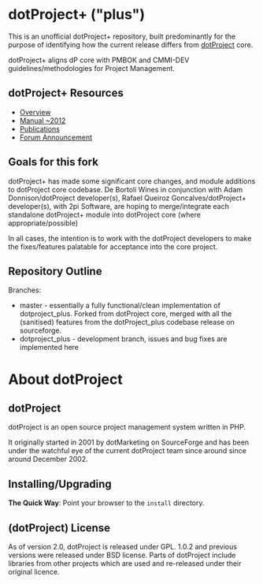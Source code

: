 # dotProject+ ("plus")
This is an unofficial dotProject+ repository, built predominantly for the purpose
of identifying how the current release differs from [dotProject](https://github.com/dotproject/dotProject) core.

dotProject+ aligns dP core with PMBOK and CMMI-DEV guidelines/methodologies for Project Management.

## dotProject+ Resources
* [Overview](http://www.gqs.ufsc.br/evolution-of-dotproject/)
* [Manual ~2012](http://www.gqs.ufsc.br/wp-content/uploads/2012/03/Manual_dotProject+_v02a_english.pdf)
* [Publications](http://www.gqs.ufsc.br/dotproject-publications/)
* [Forum Announcement](http://forums.dotproject.net/showthread.php?p=46899)

## Goals for this fork
dotProject+ has made some significant core changes, and module additions to dotProject core codebase.
De Bortoli Wines in conjunction with Adam Donnison/dotProject developer(s), Rafael Queiroz Goncalves/dotProject+ developer(s), with 2pi Software, are hoping to merge/integrate each standalone dotProject+ module into dotProject core (where appropriate/possible)

In all cases, the intention is to work with the dotProject developers to make the fixes/features palatable for acceptance into the core project.

## Repository Outline
Branches: 
* master - essentially a fully functional/clean implementation of dotproject_plus. Forked from dotProject core, merged with all the (sanitised) features from the dotProject_plus codebase release on sourceforge.
* dotproject_plus - development branch, issues and bug fixes are implemented here

# About dotProject

## dotProject
dotProject is an open source project management system written in PHP.

It originally started in 2001 by dotMarketing on SourceForge and has
been under the watchful eye of the current dotProject team since around
since around December 2002.

## Installing/Upgrading

**The Quick Way**: Point your browser to the `install` directory.

## (dotProject) License

As of version 2.0, dotProject is released under GPL.
1.0.2 and previous versions were released under BSD license.
Parts of dotProject include libraries from other projects which are used and re-released under their original licence.
